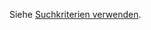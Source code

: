 <!-- markdownlint-disable-file MD041 -->
Siehe [Suchkriterien verwenden][1].

<!-- Referenced links -->
[1]: ../../../search-options/learn/search-criteria.md
